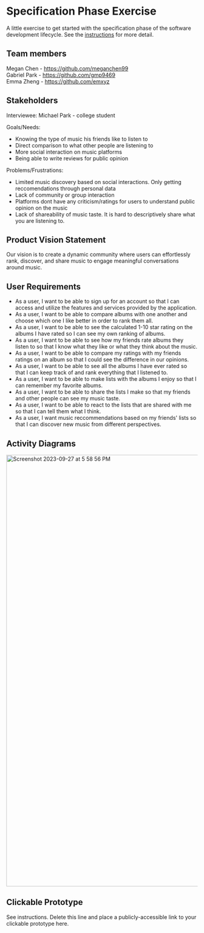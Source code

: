 # Specification Phase Exercise

A little exercise to get started with the specification phase of the software development lifecycle. See the [instructions](instructions.md) for more detail.

## Team members

Megan Chen - https://github.com/meganchen99  
Gabriel Park - https://github.com/gmp9469  
Emma Zheng - https://github.com/emxyz  

## Stakeholders

Interviewee: Michael Park - college student

Goals/Needs:
 - Knowing the type of music his friends like to listen to
 - Direct comparison to what other people are listening to
 - More social interaction on music platforms
 - Being able to write reviews for public opinion

Problems/Frustrations:
- Limited music discovery based on social interactions. Only getting reccomendations through personal data
- Lack of community or group interaction
- Platforms dont have any criticism/ratings for users to understand public opinion on the music
- Lack of shareability of music taste. It is hard to descriptively share what you are listening to.

## Product Vision Statement

Our vision is to create a dynamic community where users can effortlessly rank, discover, and share music to engage meaningful conversations around music. 

## User Requirements

- As a user, I want to be able to sign up for an account so that I can access and utilize the features and services provided by the application.
- As a user, I want to be able to compare albums with one another and choose which one I like better in order to rank them all. 
- As a user, I want to be able to see the calculated 1-10 star rating on the albums I have rated so I can see my own ranking of albums.
- As a user, I want to be able to see how my friends rate albums they listen to so that I know what they like or what they think about the music.
- As a user, I want to be able to compare my ratings with my friends ratings on an album so that I could see the difference in our opinions.
- As a user, I want to be able to see all the albums I have ever rated so that I can keep track of and rank everything that I listened to.
- As a user, I want to be able to make lists with the albums I enjoy so that I can remember my favorite albums.
- As a user, I want to be able to share the lists I make so that my friends and other people can see my music taste.
- As a user, I want to be able to react to the lists that are shared with me so that I can tell them what I think. 
- As a user, I want music reccommendations based on my friends' lists so that I can discover new music from different perspectives.

## Activity Diagrams

<img width="1133" alt="Screenshot 2023-09-27 at 5 58 56 PM" src="https://github.com/software-students-fall2023/1-specification-exercise-code-monkeys/assets/31500648/8ac820c2-54c0-45f6-994a-e51a10c42169">

## Clickable Prototype

See instructions. Delete this line and place a publicly-accessible link to your clickable prototype here.
